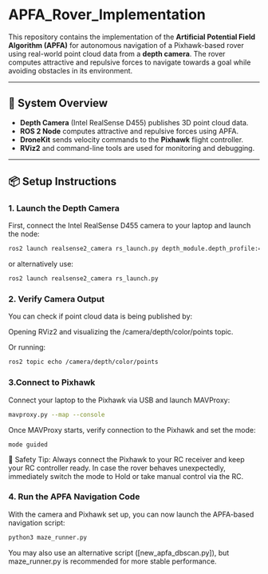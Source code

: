 # APFA_Rover_Implementation

This repository contains the implementation of the **Artificial Potential Field Algorithm (APFA)** for autonomous navigation of a Pixhawk-based rover using real-world point cloud data from a **depth camera**. The rover computes attractive and repulsive forces to navigate towards a goal while avoiding obstacles in its environment.

---

## 🚀 System Overview

- **Depth Camera** (Intel RealSense D455) publishes 3D point cloud data.
- **ROS 2 Node** computes attractive and repulsive forces using APFA.
- **DroneKit** sends velocity commands to the **Pixhawk** flight controller.
- **RViz2** and command-line tools are used for monitoring and debugging.

---

## 📦 Setup Instructions

### 1. **Launch the Depth Camera**

First, connect the Intel RealSense D455 camera to your laptop and launch the node:

```bash
ros2 launch realsense2_camera rs_launch.py depth_module.depth_profile:=1280x720x30 pointcloud.enable:=true
```
or alternatively use:

```bash
ros2 launch realsense2_camera rs_launch.py
```
### 2. **Verify Camera Output**
You can check if point cloud data is being published by:

Opening RViz2 and visualizing the /camera/depth/color/points topic.

Or running:

```bash
ros2 topic echo /camera/depth/color/points
```
### 3.**Connect to Pixhawk**
Connect your laptop to the Pixhawk via USB and launch MAVProxy:

```bash
mavproxy.py --map --console
```
Once MAVProxy starts, verify connection to the Pixhawk and set the mode:
```bah
mode guided
 ```
🔐 Safety Tip: Always connect the Pixhawk to your RC receiver and keep your RC controller ready. In case the rover behaves unexpectedly, immediately switch the mode to Hold or take manual control via the RC.

### 4. **Run the APFA Navigation Code**
With the camera and Pixhawk set up, you can now launch the APFA-based navigation script:
```bash
python3 maze_runner.py
```
You may also use an alternative script ([new_apfa_dbscan.py]), but maze_runner.py is recommended for more stable performance.


